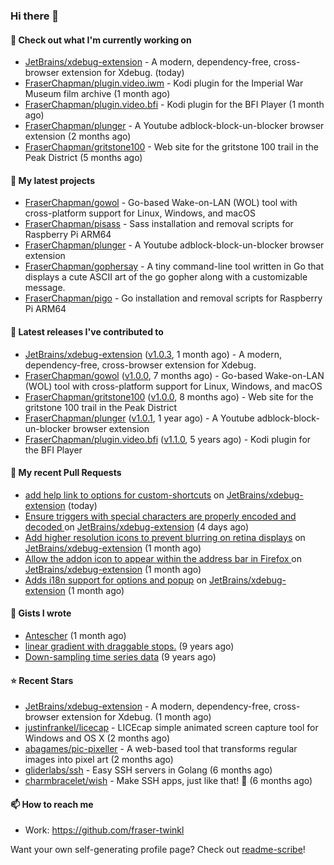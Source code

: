 ### Hi there 👋

#### 👷 Check out what I'm currently working on

- [JetBrains/xdebug-extension](https://github.com/JetBrains/xdebug-extension) - A modern, dependency-free, cross-browser extension for Xdebug. (today)
- [FraserChapman/plugin.video.iwm](https://github.com/FraserChapman/plugin.video.iwm) - Kodi plugin for the Imperial War Museum film archive (1 month ago)
- [FraserChapman/plugin.video.bfi](https://github.com/FraserChapman/plugin.video.bfi) - Kodi plugin for the BFI Player (1 month ago)
- [FraserChapman/plunger](https://github.com/FraserChapman/plunger) - A Youtube adblock-block-un-blocker browser extension (2 months ago)
- [FraserChapman/gritstone100](https://github.com/FraserChapman/gritstone100) - Web site for the gritstone 100 trail in the Peak District  (5 months ago)

#### 🌱 My latest projects

- [FraserChapman/gowol](https://github.com/FraserChapman/gowol) - Go-based Wake-on-LAN (WOL) tool with cross-platform support for Linux, Windows, and macOS
- [FraserChapman/pisass](https://github.com/FraserChapman/pisass) - Sass installation and removal scripts for Raspberry Pi ARM64
- [FraserChapman/plunger](https://github.com/FraserChapman/plunger) - A Youtube adblock-block-un-blocker browser extension
- [FraserChapman/gophersay](https://github.com/FraserChapman/gophersay) - A tiny command-line tool written in Go that displays a cute ASCII art of the go gopher along with a customizable message.
- [FraserChapman/pigo](https://github.com/FraserChapman/pigo) - Go installation and removal scripts for Raspberry Pi ARM64

#### 🔭 Latest releases I've contributed to

- [JetBrains/xdebug-extension](https://github.com/JetBrains/xdebug-extension) ([v1.0.3](https://github.com/JetBrains/xdebug-extension/releases/tag/v1.0.3), 1 month ago) - A modern, dependency-free, cross-browser extension for Xdebug.
- [FraserChapman/gowol](https://github.com/FraserChapman/gowol) ([v1.0.0](https://github.com/FraserChapman/gowol/releases/tag/v1.0.0), 7 months ago) - Go-based Wake-on-LAN (WOL) tool with cross-platform support for Linux, Windows, and macOS
- [FraserChapman/gritstone100](https://github.com/FraserChapman/gritstone100) ([v1.0.0](https://github.com/FraserChapman/gritstone100/releases/tag/v1.0.0), 8 months ago) - Web site for the gritstone 100 trail in the Peak District 
- [FraserChapman/plunger](https://github.com/FraserChapman/plunger) ([v1.0.1](https://github.com/FraserChapman/plunger/releases/tag/v1.0.1), 1 year ago) - A Youtube adblock-block-un-blocker browser extension
- [FraserChapman/plugin.video.bfi](https://github.com/FraserChapman/plugin.video.bfi) ([v1.1.0](https://github.com/FraserChapman/plugin.video.bfi/releases/tag/v1.1.0), 5 years ago) - Kodi plugin for the BFI Player

#### 🔨 My recent Pull Requests

- [add help link to options for custom-shortcuts](https://github.com/JetBrains/xdebug-extension/pull/26) on [JetBrains/xdebug-extension](https://github.com/JetBrains/xdebug-extension) (today)
- [Ensure triggers with special characters are properly encoded and decoded ](https://github.com/JetBrains/xdebug-extension/pull/23) on [JetBrains/xdebug-extension](https://github.com/JetBrains/xdebug-extension) (4 days ago)
- [Add higher resolution icons to prevent blurring on retina displays](https://github.com/JetBrains/xdebug-extension/pull/20) on [JetBrains/xdebug-extension](https://github.com/JetBrains/xdebug-extension) (1 month ago)
- [Allow the addon icon to appear within the address bar in Firefox ](https://github.com/JetBrains/xdebug-extension/pull/19) on [JetBrains/xdebug-extension](https://github.com/JetBrains/xdebug-extension) (1 month ago)
- [Adds i18n support for options and popup](https://github.com/JetBrains/xdebug-extension/pull/15) on [JetBrains/xdebug-extension](https://github.com/JetBrains/xdebug-extension) (1 month ago)

#### 📓 Gists I wrote

- [Antescher](https://gist.github.com/97b091e2c58df112b7919eb4e6b9faac) (1 month ago)
- [linear gradient with draggable stops.](https://gist.github.com/3487b048b07a74c3e20a) (9 years ago)
- [Down-sampling time series data](https://gist.github.com/649f1aba28f6bc941d5c) (9 years ago)

#### ⭐ Recent Stars

- [JetBrains/xdebug-extension](https://github.com/JetBrains/xdebug-extension) - A modern, dependency-free, cross-browser extension for Xdebug. (1 month ago)
- [justinfrankel/licecap](https://github.com/justinfrankel/licecap) - LICEcap simple animated screen capture tool for Windows and OS X (2 months ago)
- [abagames/pic-pixeller](https://github.com/abagames/pic-pixeller) - A web-based tool that transforms regular images into pixel art (2 months ago)
- [gliderlabs/ssh](https://github.com/gliderlabs/ssh) - Easy SSH servers in Golang (6 months ago)
- [charmbracelet/wish](https://github.com/charmbracelet/wish) - Make SSH apps, just like that! 💫 (6 months ago)

#### 📫 How to reach me

- Work: https://github.com/fraser-twinkl

Want your own self-generating profile page? Check out [readme-scribe](https://github.com/muesli/readme-scribe)!



